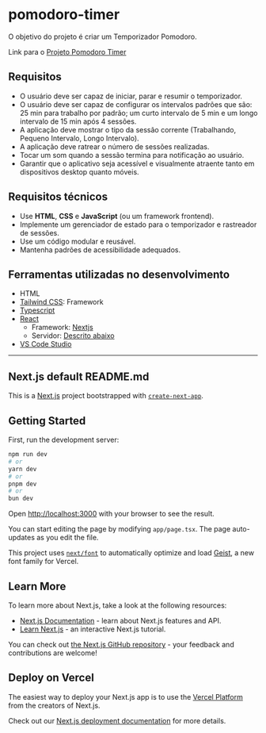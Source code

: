 # pomodoro-timer
O objetivo do projeto é criar um Temporizador Pomodoro.

Link para o [Projeto Pomodoro Timer](https://roadmap.sh/projects/pomodoro-timer)

## Requisitos
 - O usuário deve ser capaz de iniciar, parar e resumir o temporizador.
 - O usuário deve ser capaz de configurar os intervalos padrões que são: 25 min para trabalho por padrão; um curto intervalo de 5 min e um longo intervalo de 15 min após 4 sessões.
 - A aplicação deve mostrar o tipo da sessão corrente (Trabalhando, Pequeno Intervalo, Longo Intervalo).
 - A aplicação deve ratrear o número de sessões realizadas.
 - Tocar um som quando a sessão termina para notificação ao usuário.
 - Garantir que o aplicativo seja acessível e visualmente atraente tanto em dispositivos desktop quanto móveis.

## Requisitos técnicos
 - Use **HTML**, **CSS** e **JavaScript** (ou um framework frontend).
 - Implemente um gerenciador de estado para o temporizador e rastreador de sessões.
 - Use um código modular e reusável.
 - Mantenha padrões de acessibilidade adequados.

## Ferramentas utilizadas no desenvolvimento

- HTML
- [Tailwind CSS](https://tailwindcss.com/): Framework
- [Typescript](https://www.typescriptlang.org/)
- [React](https://react.dev/)
    - Framework: [Nextjs](https://nextjs.org/)
    - Servidor: [Descrito abaixo](#getting-started)
- [VS Code Studio](https://code.visualstudio.com/)

___

## Next.js default README.md

This is a [Next.js](https://nextjs.org) project bootstrapped with [`create-next-app`](https://nextjs.org/docs/app/api-reference/cli/create-next-app).

## Getting Started

First, run the development server:

```bash
npm run dev
# or
yarn dev
# or
pnpm dev
# or
bun dev
```

Open [http://localhost:3000](http://localhost:3000) with your browser to see the result.

You can start editing the page by modifying `app/page.tsx`. The page auto-updates as you edit the file.

This project uses [`next/font`](https://nextjs.org/docs/app/building-your-application/optimizing/fonts) to automatically optimize and load [Geist](https://vercel.com/font), a new font family for Vercel.

## Learn More

To learn more about Next.js, take a look at the following resources:

- [Next.js Documentation](https://nextjs.org/docs) - learn about Next.js features and API.
- [Learn Next.js](https://nextjs.org/learn) - an interactive Next.js tutorial.

You can check out [the Next.js GitHub repository](https://github.com/vercel/next.js) - your feedback and contributions are welcome!

## Deploy on Vercel

The easiest way to deploy your Next.js app is to use the [Vercel Platform](https://vercel.com/new?utm_medium=default-template&filter=next.js&utm_source=create-next-app&utm_campaign=create-next-app-readme) from the creators of Next.js.

Check out our [Next.js deployment documentation](https://nextjs.org/docs/app/building-your-application/deploying) for more details.

